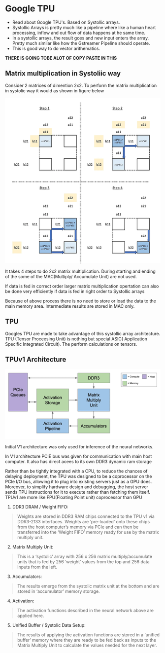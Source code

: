 # Google TPU 

- Read about Google TPU's. Based on Systollic arrays. 
- Systollic Arrays is pretty much like a pipeline where like a human heart processing, inflow and out flow of data happens at he same time. 
- In a systollic arrays, the result goes and new input enters the array. Pretty much similar like how the Gstreamer Pipeline should operate. 
- This is good way to do vector arithematics.

**THERE IS GOING TOBE ALOT OF COPY PASTE IN THIS**

## Matrix multiplication in Systoliic way

Consider 2 matrices of dimention 2x2. To perform the matrix multiplication in systolic way it would as shown in figure below

![Systollic matrix multiplication](../static/images/tpu/systolic-mm.webp "Systollic Matrix Multiplication")

It takes 4 steps to do 2x2 matrix multiplication. During starting and ending of the some of the MAC(Multiply/ Accumulate Unit) are not used.

If data is fed in correct order larger matrix multiplication opertation can also be done very efficiently if data is fed in right order to Systollic arrays

Because of above process there is no need to store or load the data to the main memory area. Intermediate results are stored in MAC only. 

## TPU

Googles TPU are made to take advantage of this systollic array architecture. TPU (Tensor Proceesing Unit) is nothing but special ASIC( Application Specific Integrated Circuit). The perform calculations on tensors.


## TPUv1 Architecture


![TPU v1 Architecture -- Simplified](../static/images/tpu/tpu-v1-arch.webp "TPU v1 Architecture -- Simplified")

Initial V1 architecture was only used for inference of the neural networks. 

In V1 architecture PCIE bus was given for communication with main host computer. It also has direct acees to its own DDR3 dynamic ram storage

Rather than be tightly integrated with a CPU, to reduce the chances of delaying deployment, the TPU was designed to be a coprocessor on the PCIe I/O bus, allowing it to plug into existing servers just as a GPU does. Moreover, to simplify hardware design and debugging, the host server sends TPU instructions for it to execute rather than fetching them itself. TPUv1 are more like FPU(Floating Point unit) coprocessor than GPU

1. DDR3 DRAM / Weight FIFO: 
> Weights are stored in DDR3 RAM chips connected to the TPU v1 via DDR3-2133 interfaces. Weights are ‘pre-loaded’ onto these chips from the host computer’s memory via PCIe and can then be transferred into the ‘Weight FIFO’ memory ready for use by the matrix multiply unit.
2. Matrix Multiply Unit:
> This is a ‘systolic’ array with 256 x 256 matrix multiply/accumulate units that is fed by 256 ‘weight’ values from the top and 256 data inputs from the left.
3. Accumulators:
> The results emerge from the systolic matrix unit at the bottom and are stored in ‘accumulator’ memory storage.
4. Activation:
> The activation functions described in the neural network above are applied here.
5. Unified Buffer / Systolic Data Setup: 
> The results of applying the activation functions are stored in a ‘unified buffer’ memory where they are ready to be fed back as inputs to the Matrix Multiply Unit to calculate the values needed for the next layer.

